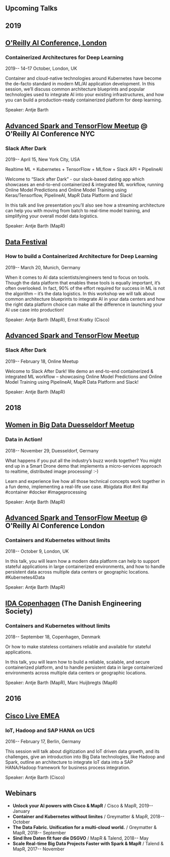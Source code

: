 ## Upcoming Talks ##



## 2019 ##

## [O'Reilly AI Conference, London](https://conferences.oreilly.com/artificial-intelligence/ai-eu)

### Containerized Architectures for Deep Learning ###

2019-- 14–17 October, London, UK

Container and cloud-native technologies around Kubernetes have become the de-facto standard in modern ML/AI application development. In this session, we’ll discuss common architecture blueprints and popular technologies used to integrate AI into your existing infrastructures, and how you can build a production-ready containerized platform for deep learning.

Speaker: Antje Barth


## [Advanced Spark and TensorFlow Meetup](https://www.meetup.com/Advanced-Spark-and-TensorFlow-Meetup/) @ O'Reilly AI Conference NYC

### Slack After Dark ###

2019-- April 15, New York City, USA

Realtime ML + Kubernetes + TensorFlow + MLflow + Slack API + PipelineAI

Welcome to “Slack after Dark” - our slack-based dating app which showcases an end-to-end containerized & integrated ML workflow, running Online Model Predictions and Online Model Training using Keras/Tensorflow, PipelineAI, MapR Data Platform and Slack!

In this talk and live presentation you’ll also see how a streaming architecture can help you with moving from batch to real-time model training, and simplifying your overall model data logistics.

Speaker: Antje Barth (MapR)


## [Data Festival](https://www.datafestival.de/en/) ## 

### How to build a Containerized Architecture for Deep Learning ###

2019-- March 20, Munich, Germany

When it comes to AI data scientists/engineers tend to focus on tools. Though the data platform that enables these tools is equally important, it’s often overlooked. In fact, 90% of the effort required for success in ML is not the algorithm – it’s the data logistics. In this workshop we will talk about common architecture blueprints to integrate AI in your data centers and how the right data platform choice can make all the difference in launching your AI use case into production!

Speaker: Antje Barth (MapR), Ernst Kratky (Cisco)


## [Advanced Spark and TensorFlow Meetup](https://www.meetup.com/Advanced-Spark-and-TensorFlow-Meetup/) ##

### Slack After Dark ###

2019-- February 18, Online Meetup

Welcome to Slack After Dark! We demo an end-to-end containerized & integrated ML workflow – showcasing Online Model Predictions and Online Model Training using PipelineAI, MapR Data Platform and Slack!

Speaker: Antje Barth (MapR)


## 2018 ##

## [Women in Big Data Duesseldorf Meetup](https://www.meetup.com/Women-in-Big-Data-Dusseldorf/)

### Data in Action! ###

2018-- November 29, Duesseldorf, Germany

What happens if you put all the industry’s buzz words together?
You might end up in a Smart Drone demo that implements a micro-services approach to realtime, distributed image processing! :-) 

Learn and experience live how all those technical concepts work together in a fun demo, implementing a real-life use case.
#bigdata #iot #ml #ai #container #docker #imageprocessing

Speaker: Antje Barth (MapR)


## [Advanced Spark and TensorFlow Meetup](https://www.meetup.com/Advanced-Spark-and-TensorFlow-Meetup/) @ O'Reilly AI Conference London

### Containers and Kubernetes without limits ###

2018-- October 9, London, UK 

In this talk, you will learn how a modern data platform can help to support stateful applications in large containerized environments, and how to handle persistent data across multiple data centers or geographic locations. #Kubernetes4Data

Speaker: Antje Barth (MapR)


## [IDA Copenhagen](https://english.ida.dk/) (The Danish Engineering Society) ##

### Containers and Kubernetes without limits ###

2018-- September 18, Copenhagen, Denmark

Or how to make stateless containers reliable and available for stateful applications.

In this talk, you will learn how to build a reliable, scalable, and secure containerized platform, and to handle persistent data in large containerized environments across multiple
data centers or geographic locations.

Speaker: Antje Barth (MapR), Marc Huijbregts (MapR)

## 2016 ##

## [Cisco Live EMEA](https://www.ciscolive.com/) ##

### IoT, Hadoop and SAP HANA on UCS ### 

2016-- February 17, Berlin, Germany

This session will talk about digitization and IoT driven data growth, and its challenges, give an introduction into Big Data technologies, like Hadoop and Spark, outline an architecture to integrate IoT data into a SAP HANA/Hadoop framework for business process integration.

Speaker: Antje Barth (Cisco)


## Webinars ##

* **Unlock your AI powers with Cisco & MapR** / Cisco & MapR, 2019-- January
* **Container and Kubernetes without limites** / Greymatter & MapR, 2018-- October
* **The Data Fabric. Unification for a multi-cloud world.** / Greymatter & MapR, 2018-- September
* **Sind Ihre Daten fit fuer die DSGVO** / MapR & Talend, 2018-- May
* **Scale Real-time Big Data Projects Faster with Spark & MapR** / Talend & MapR, 2017-- November
